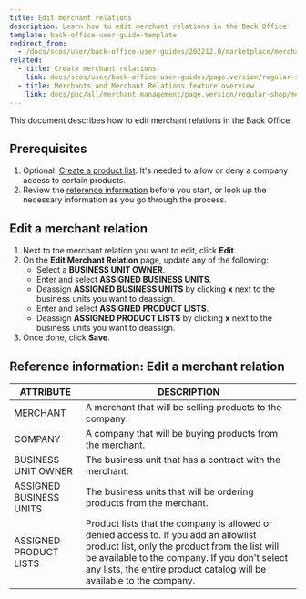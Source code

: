 ```yaml
---
title: Edit merchant relations
description: Learn how to edit merchant relations in the Back Office
template: back-office-user-guide-template
redirect_from:
  - /docs/scos/user/back-office-user-guides/202212.0/marketplace/merchant-relations/edit-merchant-relations.html
related:
  - title: Create merchant relations
    link: docs/scos/user/back-office-user-guides/page.version/regular-shop/manage-in-the-back-office/create-merchant-relations.html
  - title: Merchants and Merchant Relations feature overview
    link: docs/pbc/all/merchant-management/page.version/regular-shop/merchant-b2b-contracts-feature-overview.html
---
```


This document describes how to edit merchant relations in the Back Office.

## Prerequisites


1. Optional: [Create a product list](/docs/pbc/all/product-information-management/{{page.version}}//manage-in-the-back-office/product-lists/create-product-lists.html). It's needed to allow or deny a company access to certain products.
2. Review the [reference information](#reference-information-edit-a-merchant-relation) before you start, or look up the necessary information as you go through the process.

## Edit a merchant relation

1. Next to the merchant relation you want to edit, click **Edit**.
2. On the **Edit Merchant Relation** page, update any of the following:
    * Select a **BUSINESS UNIT OWNER**.
    * Enter and select **ASSIGNED BUSINESS UNITS**.
    * Deassign **ASSIGNED BUSINESS UNITS** by clicking **x** next to the business units you want to deassign.
    * Enter and select **ASSIGNED PRODUCT LISTS**.
    * Deassign **ASSIGNED PRODUCT LISTS** by clicking **x** next to the business units you want to deassign.
3. Once done, click **Save**.


## Reference information: Edit a merchant relation

| ATTRIBUTE |DESCRIPTION  |
| --- | --- |
| MERCHANT | A merchant that will be selling products to the company. |
| COMPANY | A company that will be buying products from the merchant. |
| BUSINESS UNIT OWNER | The business unit that has a contract with the merchant. |
| ASSIGNED BUSINESS UNITS | The business units that will be ordering products from the merchant. |
| ASSIGNED PRODUCT LISTS | Product lists that the company is allowed or denied access to. If you add an allowlist product list, only the product from the list will be available to the company. If you don't select any lists, the entire product catalog will be available to the company.   |
